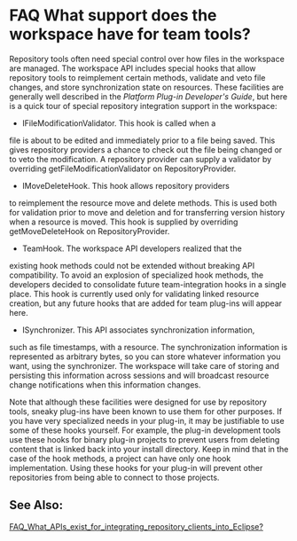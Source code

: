 FAQ What support does the workspace have for team tools?
========================================================

  
  

Repository tools often need special control over how files in the workspace are managed. The workspace API includes special hooks that allow repository tools to reimplement certain methods, validate and veto file changes, and store synchronization state on resources. These facilities are generally well described in the _Platform Plug-in Developer's Guide_, but here is a quick tour of special repository integration support in the workspace:

*   IFileModificationValidator. This hook is called when a

file is about to be edited and immediately prior to a file being saved. This gives repository providers a chance to check out the file being changed or to veto the modification. A repository provider can supply a validator by overriding getFileModificationValidator on RepositoryProvider.</li>

*   IMoveDeleteHook. This hook allows repository providers

to reimplement the resource move and delete methods. This is used both for validation prior to move and deletion and for transferring version history when a resource is moved. This hook is supplied by overriding getMoveDeleteHook on RepositoryProvider.</li>

*   TeamHook. The workspace API developers realized that the

existing hook methods could not be extended without breaking API compatibility. To avoid an explosion of specialized hook methods, the developers decided to consolidate future team-integration hooks in a single place. This hook is currently used only for validating linked resource creation, but any future hooks that are added for team plug-ins will appear here. </li>

*   ISynchronizer. This API associates synchronization information,

such as file timestamps, with a resource. The synchronization information is represented as arbitrary bytes, so you can store whatever information you want, using the synchronizer. The workspace will take care of storing and persisting this information across sessions and will broadcast resource change notifications when this information changes. </li>

  

Note that although these facilities were designed for use by repository tools, sneaky plug-ins have been known to use them for other purposes. If you have very specialized needs in your plug-in, it may be justifiable to use some of these hooks yourself. For example, the plug-in development tools use these hooks for binary plug-in projects to prevent users from deleting content that is linked back into your install directory. Keep in mind that in the case of the hook methods, a project can have only one hook implementation. Using these hooks for your plug-in will prevent other repositories from being able to connect to those projects.

  

See Also:
---------

[FAQ\_What\_APIs\_exist\_for\_integrating\_repository\_clients\_into_Eclipse?](./FAQ_What_APIs_exist_for_integrating_repository_clients_into_Eclipse.md "FAQ What APIs exist for integrating repository clients into Eclipse?")

